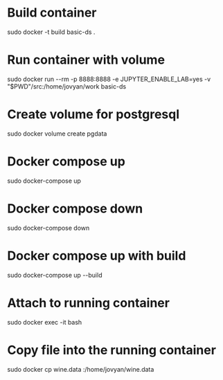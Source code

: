 # Build container
sudo docker -t build basic-ds .

# Run container with volume
sudo docker run --rm -p 8888:8888 -e JUPYTER_ENABLE_LAB=yes -v "$PWD"/src:/home/jovyan/work basic-ds

# Create volume for postgresql
sudo docker volume create pgdata

# Docker compose up
sudo docker-compose up

# Docker compose down
sudo docker-compose down

# Docker compose up with build
sudo docker-compose up --build

# Attach to running container
sudo docker exec -it <mycontainerID> bash

# Copy file into the running container
sudo docker cp wine.data <mycontainerID>:/home/jovyan/wine.data

